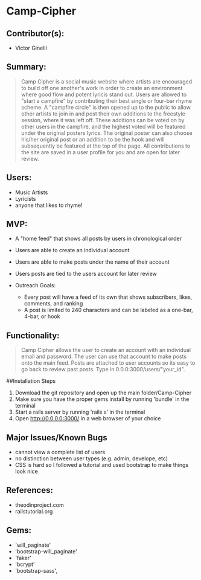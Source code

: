 # Camp-Cipher

## Contributor(s):
   + Victor Ginelli

## Summary:
> Camp Cipher is a social music website where artists are encouraged 
>to build off one another's work in order to create an environment 
>where good flow and potent lyricis stand out. Users are allowed to 
>"start a campfire" by contributing their best single or four-bar 
>rhyme scheme. A "campfire circle" is then opened up to the public to
>allow other artists to join in and post their own additions to the 
>freestyle session, where it was left off. These additions can be 
>voted on by other users in the campfire, and the highest voted will 
>be featured under the original posters lyrics. The original poster 
>can also choose his/her original post or an addition to be the hook 
>and will subsequently be featured at the top of the page. All 
>contributions to the site are saved in a user profile for you and 
>are open for later review.

## Users: 
   + Music Artists
   + Lyricists
   + anyone that likes to rhyme!

## MVP: 
   + A "home feed" that shows all posts by users in chronological order
   + Users are able to create an individual account
   + Users are able to make posts under the name of their account
   + Users posts are tied to the users account for later review

   + Outreach Goals:
      + Every post will have a feed of its own that shows subscribers, likes, comments, and ranking
      + A post is limited to 240 characters and can be labeled as a one-bar, 4-bar, or hook

## Functionality:
>Camp Cipher allows the user to create an account with an individual email and password. The user can use that account to make posts onto the main feed. Posts are attached to user accounts so its easy to go back to review past posts. Type in 0.0.0:3000/users/"your_id".

##Installation Steps
   1. Download the git repository and open up the main folder/Camp-Cipher
   2. Make sure you have the proper gems install by running 'bundle' in the terminal
   3. Start a rails server by running 'rails s' in the terminal
   4. Open http://0.0.0.0:3000/ in a web browser of your choice

## Major Issues/Known Bugs
   + cannot view a complete list of users
   + no distinction between user types (e.g. admin, develope, etc)
   + CSS is hard so I followed a tutorial and used bootstrap to make things look nice

## References:
   + theodinproject.com
   + railstutorial.org

## Gems:
   + 'will_paginate'
   + 'bootstrap-will_paginate'
   + 'faker'
   + 'bcrypt'
   + 'bootstrap-sass',